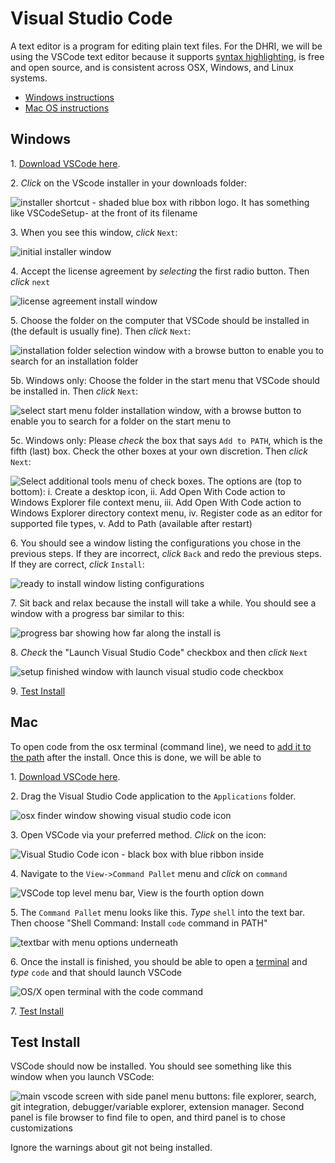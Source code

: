 # Visual Studio Code

A text editor is a program for editing plain text files. For the DHRI, we will be using the VSCode text editor because it supports [syntax highlighting](https://en.wikipedia.org/wiki/Syntax_highlighting), is free and open source, and is consistent across OSX, Windows, and Linux systems.

* [Windows instructions](#windows)
* [Mac OS instructions](#mac)

## Windows

1\. [Download VSCode here](https://code.visualstudio.com/).

2\. *Click* on the VScode installer in your downloads folder:

![installer shortcut - shaded blue box with ribbon logo. It has something like `VSCodeSetup-` at the front of its filename](../images/windows/vscode/vscode00.png)

3\. When you see this window, *click* `Next`:

 ![initial installer window](../images/windows/vscode/vscode01.png)
 
4\. Accept the license agreement by *selecting* the first radio button. Then *click* `next`  
 
 ![license agreement install window](../images/windows/vscode/vscode02.png)
 
5\. Choose the folder on the computer that VSCode should be installed in (the default is usually fine). Then *click* `Next`:
 
 ![installation folder selection window with a browse button to enable you to search for an installation folder](../images/windows/vscode/vscode03.png)
 
 5b. Windows only: Choose the folder in the start menu that VSCode should be installed in. Then *click* `Next`:
 
 ![select start menu folder installation window, with a browse button to enable you to search for a folder on the start menu to ](../images/windows/vscode/vscode04.png)
 
 5c. Windows only: Please *check* the box that says `Add to PATH`, which is the fifth (last) box. Check the other boxes at your own discretion. Then *click* `Next`:
 
 ![Select additional tools menu of check boxes. The options are (top to bottom): i. Create a desktop icon, ii. Add `Open With Code` action to Windows Explorer file context menu, iii. Add `Open With Code` action to Windows Explorer directory context menu, iv. Register code as an editor for supported file types, v. Add to Path (available after restart)](../images/windows/vscode/vscode05.png)

6\. You should see a window listing the configurations you chose in the previous steps. If they are incorrect, *click* `Back` and redo the previous steps. If they are correct, *click* `Install`:

 ![ready to install window listing configurations](../images/windows/vscode/vscode06.png)

7\. Sit back and relax because the install will take a while. You should see a window with a progress bar similar to this:

![progress bar showing how far along the install is](../images/windows/vscode/vscode07.png) 

8\. *Check* the "Launch Visual Studio Code" checkbox and then *click* `Next`

![setup finished window with launch visual studio code checkbox](../images/windows/vscode/vscode08.png)

9\. [Test Install](#test-install)

## Mac

To open code from the osx terminal (command line), we need to [add it to the path](https://code.visualstudio.com/docs/setup/mac) after the install. Once this is done, we will be able to 

1\. [Download VSCode here](https://code.visualstudio.com/).

2\. Drag the Visual Studio Code application to the `Applications` folder.

![osx finder window showing visual studio code icon](../images/osx/vscode/vscode.png)

3\. Open VSCode via your preferred method.  *Click* on the icon:

![Visual Studio Code icon - black box with blue ribbon inside](../images/osx/vscode/path00.png)

4\. Navigate to the `View->Command Pallet` menu and *click* on `command`

![VSCode top level menu bar, View is the fourth option down](../images/osx/vscode/path01.png)

5\. The `Command Pallet` menu looks like this. *Type* `shell` into the text bar. Then choose "Shell Command: Install `code` command in PATH" 

![textbar with menu options underneath](../images/osx/vscode/path02.png)

6\. Once the install is finished, you should be able to open a [terminal](osx_terminal.md) and *type* `code` and that should launch VSCode

![OS/X open terminal with the code command](../images/osx/vscode/path03.png)

7\. [Test Install](#test-install)

## Test Install

VSCode should now be installed. You should see something like this window when you launch VSCode:

![main vscode screen with side panel menu buttons: file explorer, search, git integration, debugger/variable explorer, extension manager. Second panel is file browser to find file to open, and third panel is to chose customizations](../images/windows/vscode/vscode09.png)

Ignore the warnings about git not being installed. 
